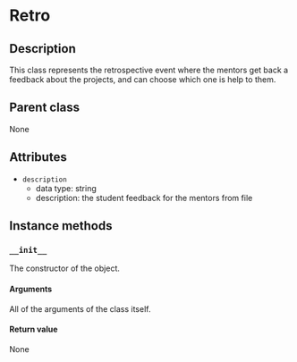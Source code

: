# Retro

## Description
This class represents the retrospective event where the mentors get back a feedback about the projects, and can choose which one is help to them.

## Parent class
None

## Attributes

* ```description```
  * data type: string
  * description: the student feedback for the mentors from file

## Instance methods

### ```__init__```
The constructor of the object.

#### Arguments

All of the arguments of the class itself.

#### Return value
None
